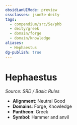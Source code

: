```yaml
---
obsidianUIMode: preview
cssclasses: json5e-deity
tags:
  - compendium/src/5e/phb
  - deity/greek
  - domain/forge
  - domain/knowledge
aliases:
  - Hephaestus
dg-publish: true
---
```

# Hephaestus
*Source: SRD / Basic Rules* 

- **Alignment**: Neutral Good
- **Domains**: Forge, Knowledge
- **Pantheon**: Greek
- **Symbol**: Hammer and anvil